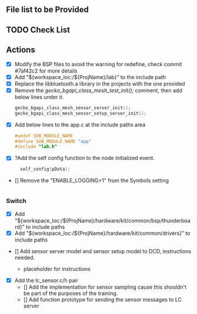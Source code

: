 ## File list to be Provided

## TODO Check List

## Actions

- [x] Modify the BSP files to avoid the warning for redefine, check commit
      #7af42c2 for more details
- [x] Add "${workspace_loc:/${ProjName}/lab}" to the include path
- [x] Replace the libbluetooth.a library in the projects with the one provided
- [x] Remove the _gecko_bgapi_class_mesh_test_init();_ comment, then add below
      lines under it.
  ```c
  gecko_bgapi_class_mesh_sensor_server_init();
  gecko_bgapi_class_mesh_sensor_setup_server_init();
  ```
- [x] Add below lines to the app.c at the include paths area
  ```c
  #undef SUB_MODULE_NAME
  #define SUB_MODULE_NAME "app"
  #include "lab.h"
  ```
- [x] ?Add the self config function to the node initialized event.
  ```c
    self_config(pData);
  ```
- [] Remove the "ENABLE_LOGGING=1" from the Symbols setting
  ```

  ```

### Switch

- [x] Add "${workspace_loc:/${ProjName}/hardware/kit/common/bsp/thunderboard}" to
  include paths
- [x] Add "${workspace_loc:/${ProjName}/hardware/kit/common/drivers}" to include
  paths
- [] Add sensor server model and sensor setup model to DCD, instructions needed.

  - placeholder for instructions

- [x] Add the lc_sensor.c/h pair
  - [] Add the implementation for sensor sampling cause this shouldn't be part
    of the purposes of the training.
  - [] Add function prototype for sending the sensor messages to LC server
